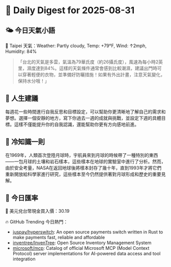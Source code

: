 # 🌅 Daily Digest for 2025-08-31

## 🌤️ 今日天氣小語
📍 Taipei 天氣：Weather: Partly cloudy, Temp: +79°F, Wind: ↑2mph, Humidity: 84%
> 「台北的天氣是多雲，氣溫為79華氏度（約26攝氏度），風速為每小時2英里，濕度達到84%。這樣的天氣條件通常會感到比較潮濕，建議出門時可以穿著輕便的衣物，並準備好防曬措施！如果有外出計畫，注意天氣變化，保持水分哦！」

## 💬 人生建議
每週花一些時間進行自我反思和目標設定，可以幫助你更清晰地了解自己的需求和夢想。選擇一個安靜的地方，寫下你過去一週的成就與挑戰，並設定下週的具體目標。這樣不僅能提升你的自我認識，還能幫助你更有方向感地前進。

## 🧠 冷知識一則
在1969年，人類首次登陸月球時，宇航員來到月球的時候帶了一種特別的東西——一包月球的土壤和岩石樣本，這些樣本在地球的實驗室中進行了分析。然而，由於安全考量，NASA在返回地球後將樣本封存了幾十年，直到1993年才將它們重新開放給科學家進行研究，這些樣本至今仍然提供著對月球形成和歷史的重要見解。
## 💱 今日匯率
💱 美元兌台幣現金買入價：30.19

🔥 GitHub Trending 今日熱門：
- [juspay/hyperswitch](https://github.com/juspay/hyperswitch): An open source payments switch written in Rust to make payments fast, reliable and affordable
- [inventree/InvenTree](https://github.com/inventree/InvenTree): Open Source Inventory Management System
- [microsoft/mcp](https://github.com/microsoft/mcp): Catalog of official Microsoft MCP (Model Context Protocol) server implementations for AI-powered data access and tool integration


